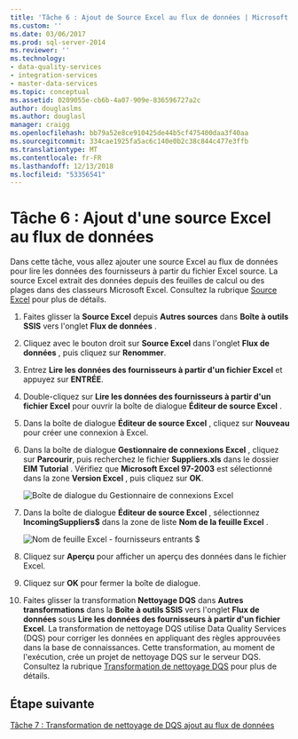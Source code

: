 ```yaml
---
title: 'Tâche 6 : Ajout de Source Excel au flux de données | Microsoft Docs'
ms.custom: ''
ms.date: 03/06/2017
ms.prod: sql-server-2014
ms.reviewer: ''
ms.technology:
- data-quality-services
- integration-services
- master-data-services
ms.topic: conceptual
ms.assetid: 0209055e-cb6b-4a07-909e-836596727a2c
author: douglaslms
ms.author: douglasl
manager: craigg
ms.openlocfilehash: bb79a52e8ce910425de44b5cf475400daa3f40aa
ms.sourcegitcommit: 334cae1925fa5ac6c140e0b2c38c844c477e3ffb
ms.translationtype: MT
ms.contentlocale: fr-FR
ms.lasthandoff: 12/13/2018
ms.locfileid: "53356541"
---
```

# <a name="task-6-adding-excel-source-to-the-data-flow"></a>Tâche 6 : Ajout d'une source Excel au flux de données
  Dans cette tâche, vous allez ajouter une source Excel au flux de données pour lire les données des fournisseurs à partir du fichier Excel source. La source Excel extrait des données depuis des feuilles de calcul ou des plages dans des classeurs Microsoft Excel. Consultez la rubrique [Source Excel](../integration-services/data-flow/excel-source.md) pour plus de détails.  
  
1.  Faites glisser la **Source Excel** depuis **Autres sources** dans **Boîte à outils SSIS** vers l'onglet **Flux de données** .  
  
2.  Cliquez avec le bouton droit sur **Source Excel** dans l'onglet **Flux de données** , puis cliquez sur **Renommer**.  
  
3.  Entrez **Lire les données des fournisseurs à partir d'un fichier Excel** et appuyez sur **ENTRÉE**.  
  
4.  Double-cliquez sur **Lire les données des fournisseurs à partir d'un fichier Excel** pour ouvrir la boîte de dialogue **Éditeur de source Excel** .  
  
5.  Dans la boîte de dialogue **Éditeur de source Excel** , cliquez sur **Nouveau** pour créer une connexion à Excel.  
  
6.  Dans la boîte de dialogue **Gestionnaire de connexions Excel** , cliquez sur **Parcourir**, puis recherchez le fichier **Suppliers.xls** dans le dossier **EIM Tutorial** . Vérifiez que **Microsoft Excel 97-2003** est sélectionné dans la zone **Version Excel** , puis cliquez sur **OK**.  
  
     ![Boîte de dialogue du Gestionnaire de connexions Excel](../../2014/tutorials/media/et-addingexcelsourcetothedataflow-01.jpg "boîte de dialogue du Gestionnaire de connexions Excel")  
  
7.  Dans la boîte de dialogue **Éditeur de source Excel** , sélectionnez **IncomingSuppliers$** dans la zone de liste **Nom de la feuille Excel** .  
  
     ![Nom de feuille Excel - fournisseurs entrants $](../../2014/tutorials/media/et-addingexcelsourcetothedataflow-02.jpg "nom de feuille Excel - fournisseurs entrants $")  
  
8.  Cliquez sur **Aperçu** pour afficher un aperçu des données dans le fichier Excel.  
  
9. Cliquez sur **OK** pour fermer la boîte de dialogue.  
  
10. Faites glisser la transformation **Nettoyage DQS** dans **Autres transformations** dans la **Boîte à outils SSIS** vers l'onglet **Flux de données** sous **Lire les données des fournisseurs à partir d'un fichier Excel**. La transformation de nettoyage DQS utilise Data Quality Services (DQS) pour corriger les données en appliquant des règles approuvées dans la base de connaissances. Cette transformation, au moment de l'exécution, crée un projet de nettoyage DQS sur le serveur DQS. Consultez la rubrique [Transformation de nettoyage DQS](https://msdn.microsoft.com/library/ee677619.aspx) pour plus de détails.  
  
## <a name="next-step"></a>Étape suivante  
 [Tâche 7 : Transformation de nettoyage de DQS ajout au flux de données](../integration-services/data-flow/data-flow.md)  
  
  

